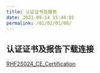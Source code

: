 ```yaml
---
title: 认证证书及报告
date: 2021-09-14 15:44:01
permalink: /01/02/01/08/
---
```

## 认证证书及报告下载连接

[RHF2S024_CE_Certification](https://wiki.risinghf.com/upload/pdf/RHF2S024_CE_Certification.zip)

